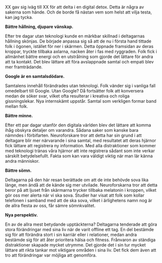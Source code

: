XX gav sig iväg till XX för att delta i en digital detox.
Detta är några av sakerna som hände. Och de borde få nästan vem som helst att vilja testa, kan jag tycka.

**Bättre hållning, djupare vänskap.**

Efter tre dagar utan teknologi kunde en märkbar skillnad i deltagarnas hållning skönjas.
De började anpassa sig så att de nu i första hand tittade folk i ögonen, istället för ner i skärmen.
Detta öppnade framsidan av deras kroppar, tryckte tillbaka axlarna, nacken åter i fas med ryggraden.
Folk fick i allmänhet bättre energi och en utstrålning som gjorde det lättare för andra att ta kontakt.
Det blev lättare att föra avslappnade samtal och empati blev mer framträdande. 

**Google är en samtalsdödare.**

Samtalens innehåll förändrades utan teknologi. Folk vänder sig i vanliga fall omedelbart till Google.
Utan Google? Då fortsätter folk att konversera medan de söker svar, vilket
ofta resulterar i kreativa och roliga gissningslekar. Nya internskämt uppstår. Samtal som verkligen formar band mellan
folk.

**Bättre minne.**

Efter ett par dagar utanför den digitala världen blev det lättare att komma ihåg obskyra detaljer om varandra. Sådana saker som kanske
bara nämndes i förbifarten. Neuroforskare tror att detta har sin grund i att deltagare blir mer närvarande i sina samtal,
med resultatet att deras hjärnor fick lättare att registrera ny information.
Med alla distraktioner som kommer med teknologi tränas våra hjärnor att inte registrera sådant som inte verkar särskilt
betydelsefullt. Fakta som kan vara väldigt viktig när man lär känna andra människor.

**Bättre sömn.**

Deltagarna på den här resan berättade om att de inte behövde sova lika länge, men ändå att de kände sig mer utvilade.
Neuroforskarna tror att detta beror på att ljuset från skärmarna trycker tillbaka melatonin i kroppen, vilket gör oss mer 
alerta när vi ska sova. Studier har visat att folk som kollar telefonen i samband med att de ska sova, vilket i ärlighetens 
namn nog är de allra flesta av oss, får sämre sömnkvalitet.

**Nya perspektiv.**

En av de allra mest betydande upptäckterna? Deltagarna tenderade att göra stora förändringar med sina liv när
de varit offline ett tag. En del bestämde sig för att förändra stort i sin karriär eller i relationer, medan andra
bestämde sig för att åter prioritera hälsa och fitness. Frånvaron av ständiga distraktioner skapade mycket utrymme. Det gjorde det i sin 
tur mycket lättare att rikta tankar mot viktigare områden i sina liv. Det fick dem även att tro att förändringar 
var möjliga att genomföra.
